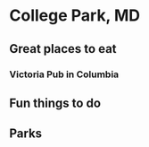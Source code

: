 # College Park, MD

## Great places to eat
### Victoria Pub in Columbia

## Fun things to do

## Parks

